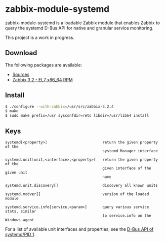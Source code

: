 # zabbix-module-systemd

zabbix-module-systemd is a loadable Zabbix module that enables Zabbix to query
the systemd D-Bus API for native and granular service monitoring.

This project is a work in progress.

## Download

The following packages are available:

- [Sources](http://s3.cavaliercoder.com/zabbix-contrib/release/zabbix-module-systemd-1.0.0.tar.gz)
- [Zabbix 3.2 - EL7 x86_64 RPM](http://s3.cavaliercoder.com/zabbix-contrib/rhel/7/x86_64/zabbix-module-systemd-1.0.0-1.x86_64.rpm)

## Install

```bash
$ ./configure --with-zabbix=/usr/src/zabbix-3.2.4
$ make
$ sudo make prefix=/usr sysconfdir=/etc libdir=/usr/lib64 install
```

## Keys

```
systemd[<property>]                         return the given property of the
                                            systemd Manager interface

systemd.unit[unit,<interface>,<property>]   return the given property of the
                                            given interface of the given unit
                                            name

systemd.unit.discovery[]                    discovery all known units

systemd.modver[]                            version of the loaded module

systemd.service.info[service,<param>]       query various service stats, similar
                                            to service.info on the Windows agent
```

For a list of available unit interfaces and properties, see the
[D-Bus API of systemd/PID 1](https://www.freedesktop.org/wiki/Software/systemd/dbus).
